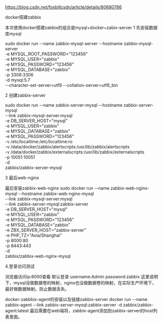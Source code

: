 https://blog.csdn.net/foxbillcsdn/article/details/80680786

docker搭建zabbix


本次使用docker搭建zabbix的组合是mysql+docker+zabix-server
1 先安装数据库mysql


sudo docker run --name zabbix-mysql-server --hostname zabbix-mysql-server \
-e MYSQL_ROOT_PASSWORD="123456" \
-e MYSQL_USER="zabbix" \
-e MYSQL_PASSWORD="123456" \
-e MYSQL_DATABASE="zabbix" \
-p 3306:3306  \
-d mysql:5.7 \
--character-set-server=utf8 --collation-server=utf8_bin


2 创建zabbix-server


sudo docker run  --name zabbix-server-mysql --hostname zabbix-server-mysql \
--link zabbix-mysql-server:mysql \
-e DB_SERVER_HOST="mysql" \
-e MYSQL_USER="zabbix" \
-e MYSQL_DATABASE="zabbix" \
-e MYSQL_PASSWORD="123456" \
-v /etc/localtime:/etc/localtime:ro \
-v /data/docker/zabbix/alertscripts:/usr/lib/zabbix/alertscripts \
-v /data/docker/zabbix/externalscripts:/usr/lib/zabbix/externalscripts \
-p 10051:10051 \
-d \
zabbix/zabbix-server-mysql


3 最后web-nginx


最后安装zabbix-web-nginx
sudo docker run --name zabbix-web-nginx-mysql --hostname zabbix-web-nginx-mysql \
--link zabbix-mysql-server:mysql \
--link zabbix-server-mysql:zabbix-server \
-e DB_SERVER_HOST="mysql" \
-e MYSQL_USER="zabbix" \
-e MYSQL_PASSWORD="123456" \
-e MYSQL_DATABASE="zabbix" \
-e ZBX_SERVER_HOST="zabbix-server" \
-e PHP_TZ="Asia/Shanghai" \
-p 8000:80 \
-p 8443:443 \
-d \
zabbix/zabbix-web-nginx-mysql


4.登录访问测试


浏览器访问ip:8000查看
默认登录
username:Admin
password:zabbix
这里说明下，mysql没做数据卷的映射，nginx也没做数据卷的映射，在实际生产环境下，最好做数据映射。防止数据丢失。


docker-zabbbix-agent的安装以及链接zabbix-server
docker run --name zabbix-agent --link zabbix-server-mysql:zabbix-server -d zabbix/zabbix-agent:latest
最后需要在web端将，zabbix-agent添加到zabbix-server的host列表里面。
